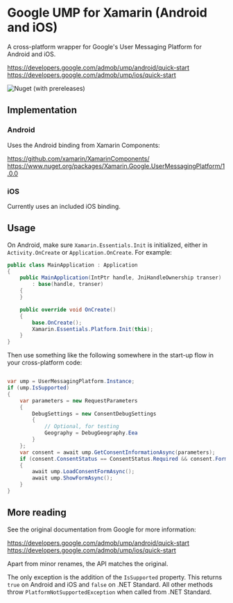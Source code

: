# Google UMP for Xamarin (Android and iOS)

A cross-platform wrapper for Google's User Messaging Platform for Android and iOS.

https://developers.google.com/admob/ump/android/quick-start
https://developers.google.com/admob/ump/ios/quick-start

![Nuget (with prereleases)](https://img.shields.io/nuget/vpre/Plugin.GoogleUserMessagingPlatform)

## Implementation

### Android

Uses the Android binding from Xamarin Components:

https://github.com/xamarin/XamarinComponents/
https://www.nuget.org/packages/Xamarin.Google.UserMessagingPlatform/1.0.0

### iOS

Currently uses an included iOS binding.


## Usage

On Android, make sure `Xamarin.Essentials.Init` is initialized, either in `Activity.OnCreate` or `Application.OnCreate`. For example:

```csharp
public class MainApplication : Application
{
    public MainApplication(IntPtr handle, JniHandleOwnership transer)
        : base(handle, transer)
    {
    }

    public override void OnCreate()
    {
        base.OnCreate();
        Xamarin.Essentials.Platform.Init(this);
    }
}
```

Then use something like the following somewhere in the start-up flow in your cross-platform code:

```csharp

var ump = UserMessagingPlatform.Instance;
if (ump.IsSupported)
{
    var parameters = new RequestParameters
    {
        DebugSettings = new ConsentDebugSettings
        {
            // Optional, for testing
            Geography = DebugGeography.Eea
        }
    };
    var consent = await ump.GetConsentInformationAsync(parameters);
    if (consent.ConsentStatus == ConsentStatus.Required && consent.FormStatus == FormStatus.Available)
    {
        await ump.LoadConsentFormAsync();
        await ump.ShowFormAsync();
    }
}
```

## More reading

See the original documentation from Google for more information:

https://developers.google.com/admob/ump/android/quick-start
https://developers.google.com/admob/ump/ios/quick-start

Apart from minor renames, the API matches the original.

The only exception is the addition of the `IsSupported` property. This returns `true` on Android and iOS and `false` on .NET Standard. All other methods throw `PlatformNotSupportedException` when called from .NET Standard.
